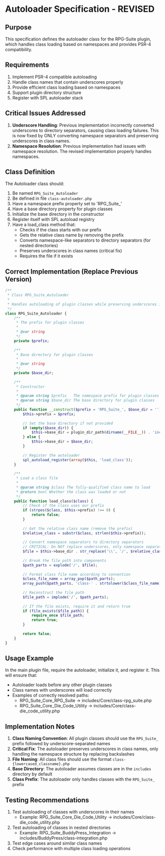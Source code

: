 # Autoloader Specification - REVISED

## Purpose
This specification defines the autoloader class for the RPG-Suite plugin, which handles class loading based on namespaces and provides PSR-4 compatibility.

## Requirements
1. Implement PSR-4 compatible autoloading
2. Handle class names that contain underscores properly
3. Provide efficient class loading based on namespaces
4. Support plugin directory structure
5. Register with SPL autoloader stack

## Critical Issues Addressed
1. **Underscore Handling**: Previous implementation incorrectly converted underscores to directory separators, causing class loading failures. This is now fixed by ONLY converting namespace separators and preserving underscores in class names.
2. **Namespace Resolution**: Previous implementation had issues with namespace resolution. The revised implementation properly handles namespaces.

## Class Definition

The Autoloader class should:
1. Be named `RPG_Suite_Autoloader`
2. Be defined in file `class-autoloader.php`
3. Have a namespace prefix property set to 'RPG_Suite_'
4. Have a base directory property for plugin classes
5. Initialize the base directory in the constructor
6. Register itself with SPL autoload registry
7. Have a load_class method that:
   - Checks if the class starts with our prefix
   - Gets the relative class name by removing the prefix
   - Converts namespace-like separators to directory separators (for nested directories)
   - Preserves underscores in class names (critical fix)
   - Requires the file if it exists

## Correct Implementation (Replace Previous Version)

```php
/**
 * Class RPG_Suite_Autoloader
 *
 * Handles autoloading of plugin classes while preserving underscores in class names.
 */
class RPG_Suite_Autoloader {
    /**
     * The prefix for plugin classes
     *
     * @var string
     */
    private $prefix;
    
    /**
     * Base directory for plugin classes
     *
     * @var string
     */
    private $base_dir;
    
    /**
     * Constructor
     *
     * @param string $prefix   The namespace prefix for plugin classes
     * @param string $base_dir The base directory for plugin classes
     */
    public function __construct($prefix = 'RPG_Suite_', $base_dir = '') {
        $this->prefix = $prefix;
        
        // Set the base directory if not provided
        if (empty($base_dir)) {
            $this->base_dir = plugin_dir_path(dirname(__FILE__)) . 'includes/';
        } else {
            $this->base_dir = $base_dir;
        }
        
        // Register the autoloader
        spl_autoload_register(array($this, 'load_class'));
    }
    
    /**
     * Load a class file
     *
     * @param string $class The fully-qualified class name to load
     * @return bool Whether the class was loaded or not
     */
    public function load_class($class) {
        // Check if the class uses our prefix
        if (strpos($class, $this->prefix) !== 0) {
            return false;
        }
        
        // Get the relative class name (remove the prefix)
        $relative_class = substr($class, strlen($this->prefix));
        
        // Convert namespace separators to directory separators
        // CRITICAL: Do NOT replace underscores, only namespace separators
        $file = $this->base_dir . str_replace('\\', '/', $relative_class);
        
        // Break the file path into components
        $path_parts = explode('/', $file);
        
        // Format class file name according to convention
        $class_file_name = array_pop($path_parts);
        array_push($path_parts, 'class-' . strtolower($class_file_name) . '.php');
        
        // Reconstruct the file path
        $file_path = implode('/', $path_parts);
        
        // If the file exists, require it and return true
        if (file_exists($file_path)) {
            require_once $file_path;
            return true;
        }
        
        return false;
    }
}
```

## Usage Example

In the main plugin file, require the autoloader, initialize it, and register it. This will ensure that:
- Autoloader loads before any other plugin classes
- Class names with underscores will load correctly
- Examples of correctly resolved paths:
  - RPG_Suite_Core_RPG_Suite -> includes/Core/class-rpg_suite.php
  - RPG_Suite_Core_Die_Code_Utility -> includes/Core/class-die_code_utility.php

## Implementation Notes

1. **Class Naming Convention**: All plugin classes should use the `RPG_Suite_` prefix followed by underscore-separated names
2. **Critical Fix**: The autoloader preserves underscores in class names, only handling the namespace structure by replacing backslashes
3. **File Naming**: All class files should use the format `class-{lowercased_classname}.php`
4. **Base Directory**: The autoloader assumes classes are in the `includes` directory by default
5. **Class Prefix**: The autoloader only handles classes with the `RPG_Suite_` prefix

## Testing Recommendations

1. Test autoloading of classes with underscores in their names
   - Example: RPG_Suite_Core_Die_Code_Utility -> includes/Core/class-die_code_utility.php
2. Test autoloading of classes in nested directories
   - Example: RPG_Suite_BuddyPress_Integration -> includes/BuddyPress/class-integration.php
3. Test edge cases around similar class names
4. Check performance with multiple class loading operations